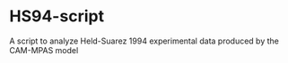 # HS94-script
A script to analyze Held-Suarez 1994 experimental data produced by the CAM-MPAS model
